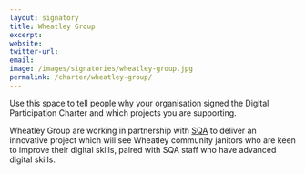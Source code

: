 ```yaml
---
layout: signatory
title: Wheatley Group
excerpt: 
website: 
twitter-url: 
email: 
image: /images/signatories/wheatley-group.jpg
permalink: /charter/wheatley-group/
---
```


Use this space to tell people why your organisation signed the Digital Participation Charter and which projects you are supporting.

Wheatley Group are working in partnership with [SQA](http://digital.scvo.org.uk/charter/sqa/) to deliver an innovative project which will see Wheatley community janitors who are keen to improve their digital skills, paired with SQA staff who have advanced digital skills.   
